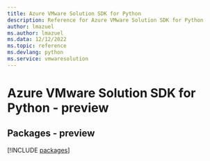 ```yaml
---
title: Azure VMware Solution SDK for Python
description: Reference for Azure VMware Solution SDK for Python
author: lmazuel
ms.author: lmazuel
ms.data: 12/12/2022
ms.topic: reference
ms.devlang: python
ms.service: vmwaresolution
---
```

# Azure VMware Solution SDK for Python - preview
## Packages - preview
[!INCLUDE [packages](vmware-solution-index.md)]